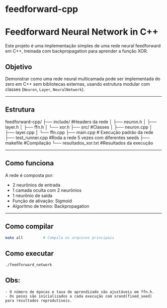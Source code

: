 # feedforward-cpp

# Feedforward Neural Network in C++

Este projeto é uma implementação simples de uma rede neural feedforward em C++, treinada com backpropagation para aprender a função XOR.

## Objetivo

Demonstrar como uma rede neural multicamada pode ser implementada do zero em C++ sem bibliotecas externas, usando estrutura modular com classes (`Neuron`, `Layer`, `NeuralNetwork`).

---

## Estrutura

feedforward-cpp/
├── include/ #Headers da rede
│ ├── neuron.h
│ ├── layer.h
│ ├── ffn.h
│ └── xor.h
├── src/ #Classes
│ ├── neuron.cpp
│ ├── layer.cpp
│ └── ffn.cpp
├── main.cpp # Execução padrão da rede
├── test_runner.cpp #Roda a rede 5 vezes com diferentes seeds
├── makefile #Compilação
└── resultados_xor.txt #Resultados da execução


---

## Como funciona

A rede é composta por:
- 2 neurônios de entrada
- 1 camada oculta com 2 neurônios
- 1 neurônio de saída
- Função de ativação: Sigmoid
- Algoritmo de treino: Backpropagation

---
## Como compilar
```bash
make all         # Compila os arquivos principais
```
## Como executar
```bash
./feedforward_network
 ```

## Obs:
    - O número de épocas e taxa de aprendizado são ajustáveis em ffn.h.
    - Os pesos são inicializados a cada execução com srand(fixed_seed) para resultados reprodutíveis.

